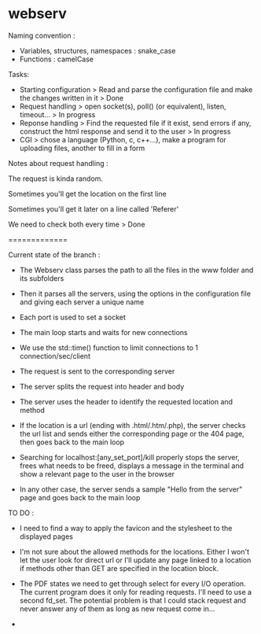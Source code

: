 # webserv

Naming convention :

- Variables, structures, namespaces : snake_case
- Functions : camelCase

Tasks:

- Starting configuration > Read and parse the configuration file and make the changes written in it > Done
- Request handling > open socket(s), poll() (or equivalent), listen, timeout... > In progress
- Reponse handling > Find the requested file if it exist, send errors if any, construct the html response and send it to the user > In progress
- CGI > chose a language (Python, c, c++...), make a program for uploading files, another to fill in a form

Notes about request handling :

The request is kinda random.

Sometimes you'll get the location on the first line

Sometimes you'll get it later on a line called 'Referer'

We need to check both every time > Done

=============

Current state of the branch :

- The Webserv class parses the path to all the files in the www folder and its subfolders

- Then it parses all the servers, using the options in the configuration file and giving each server a unique name

- Each port is used to set a socket

- The main loop starts and waits for new connections

- We use the std::time() function to limit connections to 1 connection/sec/client

- The request is sent to the corresponding server

- The server splits the request into header and body

- The server uses the header to identify the requested location and method

- If the location is a url (ending with .html/.htm/.php), the server checks the url list and sends either the corresponding page or the 404 page, then goes back to the main loop

- Searching for localhost:[any_set_port]/kill properly stops the server, frees what needs to be freed, displays a message in the terminal and show a relevant page to the user in the browser

- In any other case, the server sends a sample "Hello from the server" page and goes back to the main loop

TO DO :

- I need to find a way to apply the favicon and the stylesheet to the displayed pages

- I'm not sure about the allowed methods for the locations. Either I won't let the user look for direct url or I'll update any page linked to a location if methods other than GET are specified in the location block.

- The PDF states we need to get through select for every I/O operation. The current program does it only for reading requests. I'll need to use a second fd_set. The potential problem is that I could stack request and never answer any of them as long as new request come in...

- 